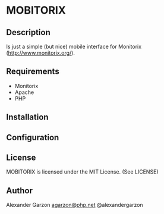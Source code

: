 MOBITORIX
===========

Description
---------------

Is just a simple (but nice) mobile interface for Monitorix (http://www.monitorix.org/).

Requirements
-------------------

 * Monitorix
 * Apache
 * PHP

Installation
--------------



Configuration
--------------

License
-------

MOBITORIX is licensed under the MIT License. (See LICENSE)

Author
-------

Alexander Garzon <agarzon@php.net> 
@alexandergarzon
